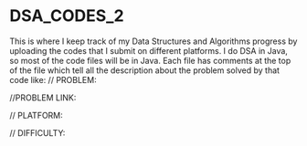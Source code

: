 # DSA_CODES_2
This is where I keep track of my Data Structures and Algorithms progress by uploading the codes that I submit on different platforms. 
I do DSA in Java, so most of the code files will be in Java.
Each file has comments at the top of the file which tell all the description about the problem solved by that code like: 
// PROBLEM: 


//PROBLEM LINK: 


// PLATFORM:


// DIFFICULTY: 
